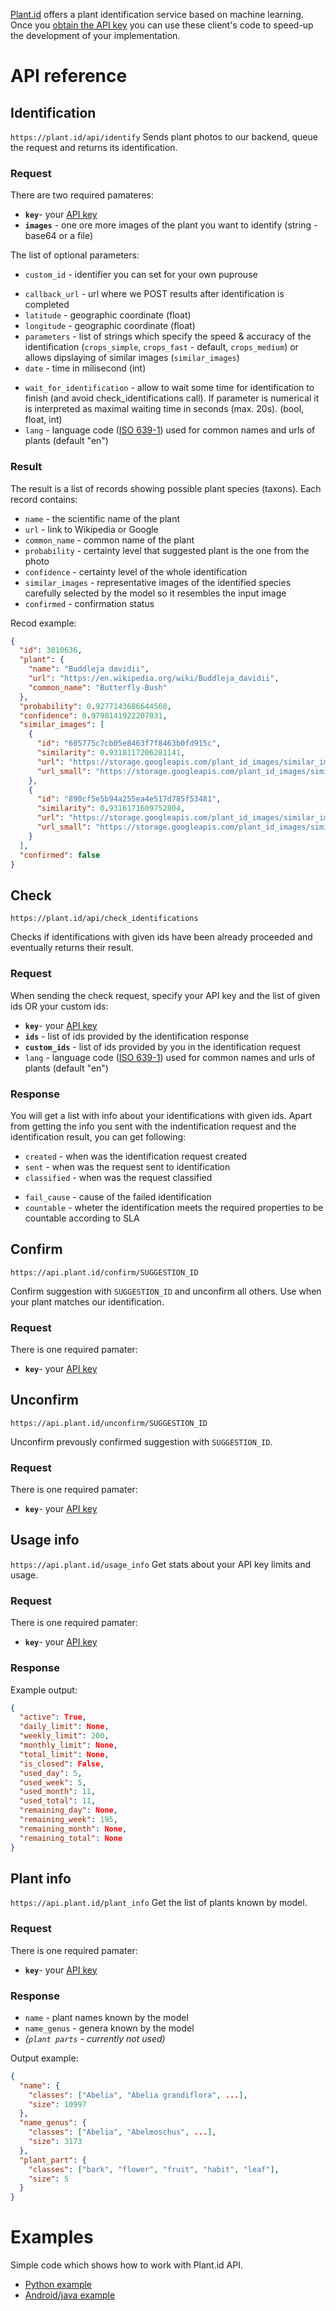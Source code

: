 [Plant.id](https://Plant.id) offers a plant identification service based on machine learning. Once you [obtain the API key](https://web.plant.id/plant-identification-api/) you can use these client's code to speed-up the development of your implementation.

# API reference
## Identification
```https://plant.id/api/identify```
Sends plant photos to our backend, queue the request and returns its identification.

### Request
There are two required pamateres:
- **`key`**- your [API key](https://web.plant.id/plant-identification-api/)
- **`images`** - one ore more images of the plant you want to identify (string - base64 or a file)

The list of optional parameters:
- `custom_id` - identifier you can set for your own puprouse
<!--- `custom_url` - backlink, your web representation of this identification-->
- `callback_url` - url where we POST results after identification is completed
- `latitude` - geographic coordinate (float)
- `longitude` - geographic coordinate (float)
- `parameters` - list of strings which specify the speed & accuracy of the identification (`crops_simple`, `crops_fast` - default, `crops_medium`) or allows dipslaying of similar images (`similar_images`)
- `date` - time in milisecond (int)
<!--- `week` - week in year (int)-->
<!--- `usage_info` - info about API usage and limits, e. g. how many identifications letf (bool)-->
- `wait_for_identification` - allow to wait some time for identification to finish (and avoid check_identifications call). If parameter is numerical it is interpreted as maximal waiting time in seconds (max. 20s). (bool, float, int)
- `lang` - language code ([ISO 639-1](https://en.m.wikipedia.org/wiki/List_of_ISO_639-1_codes)) used for common names and urls of plants (default "en")


### Result
The result is a list of records showing possible plant species (taxons). Each record contains:
- `name` - the scientific name of the plant
- `url` - link to Wikipedia or Google
- `common_name` - common name of the plant
- `probability` - certainty level that suggested plant is the one from the photo
- `confidence` - certainty level of the whole identification
- `similar_images` - representative images of the identified species carefully selected by the model so it resembles the input image
- `confirmed` - confirmation status

Recod example:
```json
{
  "id": 3010636,
  "plant": {
    "name": "Buddleja davidii",
    "url": "https://en.wikipedia.org/wiki/Buddleja_davidii",
    "common_name": "Butterfly-Bush"
  },
  "probability": 0.9277143686644568,
  "confidence": 0.9798141922207031,
  "similar_images": [
    {
      "id": "605775c7cb05e8463f7f8463b0fd915c",
      "similarity": 0.9318117206281141,
      "url": "https://storage.googleapis.com/plant_id_images/similar_images/2019_05/images/Buddleja davidii/605775c7cb05e8463f7f8463b0fd915c.jpg",
      "url_small": "https://storage.googleapis.com/plant_id_images/similar_images/2019_05/images/Buddleja davidii/605775c7cb05e8463f7f8463b0fd915c.small.jpg"
    },
    {
      "id": "890cf5e5b94a255ea4e517d785f53481",
      "similarity": 0.9316171609752804,
      "url": "https://storage.googleapis.com/plant_id_images/similar_images/2019_05/images/Buddleja davidii/890cf5e5b94a255ea4e517d785f53481.jpg",
      "url_small": "https://storage.googleapis.com/plant_id_images/similar_images/2019_05/images/Buddleja davidii/890cf5e5b94a255ea4e517d785f53481.small.jpg"
    }
  ],
  "confirmed": false
}
```

## Check
```https://plant.id/api/check_identifications```

Checks if identifications with given ids have been already proceeded and eventually returns their result.

### Request
When sending the check request, specify your API key and the list of given ids OR your custom ids:

- **`key`**- your [API key](https://web.plant.id/plant-identification-api/)
- **`ids`** - list of ids provided by the identification response
- **`custom_ids`** - list of ids provided by you in the identification request
- `lang` - language code ([ISO 639-1](https://en.m.wikipedia.org/wiki/List_of_ISO_639-1_codes)) used for common names and urls of plants (default "en")

### Response
You will get a list with info about your identifications with given ids. Apart from getting the info you sent with the indentification request and the identification result, you can get following:

- `created` - when was the identification request created
- `sent` - when was the request sent to identification
- `classified` - when was the request classified
<!--- `feedback`-->
- `fail_cause` - cause of the failed identification
- `countable` - wheter the identification meets the required properties to be countable according to SLA

## Confirm
```https://api.plant.id/confirm/SUGGESTION_ID```

Confirm suggestion with `SUGGESTION_ID` and unconfirm all others. Use when your plant matches our identification.

### Request
There is one required pamater:
- **`key`**- your [API key](https://web.plant.id/plant-identification-api/)

## Unconfirm
```https://api.plant.id/unconfirm/SUGGESTION_ID```

Unconfirm prevously confirmed suggestion with `SUGGESTION_ID`.

### Request
There is one required pamater:
- **`key`**- your [API key](https://web.plant.id/plant-identification-api/)

## Usage info
```https://api.plant.id/usage_info```
Get stats about your API key limits and usage.

### Request
There is one required pamater:
- **`key`**- your [API key](https://web.plant.id/plant-identification-api/)

### Response
Example output:
```json
{
  "active": True,
  "daily_limit": None,
  "weekly_limit": 200,
  "monthly_limit": None,
  "total_limit": None,
  "is_closed": False,
  "used_day": 5,
  "used_week": 5,
  "used_month": 11,
  "used_total": 11,
  "remaining_day": None,
  "remaining_week": 195,
  "remaining_month": None,
  "remaining_total": None
}
```

## Plant info
```https://api.plant.id/plant_info```
Get the list of plants known by model.

### Request
There is one required pamater:
- **`key`**- your [API key](https://web.plant.id/plant-identification-api/)

### Response
- `name` - plant names known by the model
- `name_genus` - genera known by the model
- _(`plant parts` - currently not used)_

Output example:
```json
{
  "name": {
    "classes": ["Abelia", "Abelia grandiflora", ...],
    "size": 10997
  },
  "name_genus": {
    "classes": ["Abelia", "Abelmoschus", ...],
    "size": 3173
  },
  "plant_part": {
    "classes": ["bark", "flower", "fruit", "habit", "leaf"],
    "size": 5
  }
}
```

# Examples
Simple code which shows how to work with Plant.id API.

- [Python example](https://github.com/Plant-id/plant-id-examples/blob/master/python/plant_id_client.py)
- [Android/java example](https://github.com/Plant-id/plant-id-examples/tree/master/android)
